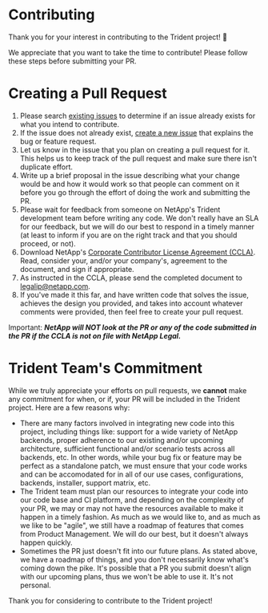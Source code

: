# Contributing
Thank you  for your interest in contributing to the Trident project! 🎉

We appreciate that you want to take the time to contribute! Please follow these steps before submitting your PR.

# Creating a Pull Request

1. Please search [existing issues](https://github.com/NetApp/trident/issues) to determine if an issue already exists for what you intend to contribute.
2. If the issue does not already exist, [create a new issue](https://github.com/NetApp/trident/issues/new) that explains the bug or feature request.
3. Let us know in the issue that you plan on creating a pull request for it. This helps us to keep track of the pull request and make sure there isn't duplicate effort.
4. Write up a brief proposal in the issue describing what your change would be and how it would work so that people can comment on it before you go through the effort of doing the work and submitting the PR.
5. Please wait for feedback from someone on NetApp's Trident development team before writing any code. We don't really have an SLA for our feedback, but we will do our best to respond in a timely manner (at least to inform if you are on the right track and that you should proceed, or not).
6. Download NetApp's [Corporate Contributor License Agreement (CCLA)](https://github.com/NetApp/trident/blob/master/CONTRIBUTING_CCLA.pdf). Read, consider your, and/or your company's, agreement to the document, and sign if appropriate. 
7. As instructed in the CCLA, please send the completed document to <legalip@netapp.com>. 
8. If you've made it this far, and have written code that solves the issue, achieves the design you provided, and takes into account whatever comments were provided, then feel free to create your pull request.

Important: ***NetApp will NOT look at the PR or any of the code submitted in the PR if the CCLA is not on file with NetApp Legal.***

# Trident Team's Commitment
While we truly appreciate your efforts on pull requests, we **cannot** make any commitment for when, or if, your PR will be included in the Trident project. Here are a few reasons why:
- There are many factors involved in integrating new code into this project, including things like: support for a wide variety of NetApp backends, proper adherence to our existing and/or upcoming architecture, sufficient functional and/or scenario tests across all backends, etc. In other words, while your bug fix or feature may be perfect as a standalone patch, we must ensure that your code works and can be accomodated for in all of our use cases, configurations, backends, installer, support matrix, etc.
- The Trident team must plan our resources to integrate your code into our code base and CI platform, and depending on the complexity of your PR, we may or may not have the resources available to make it happen in a timely fashion. As much as we would like to, and as much as we like to be "agile", we still have a roadmap of features that comes from Product Management. We will do our best, but it doesn't always happen quickly.
- Sometimes the PR just doesn't fit into our future plans. As stated above, we have a roadmap of things, and you don't necessarily know what's coming down the pike. It's possible that a PR you submit doesn't align with our upcoming plans, thus we won't be able to use it. It's not personal.


Thank you for considering to contribute to the Trident project!

